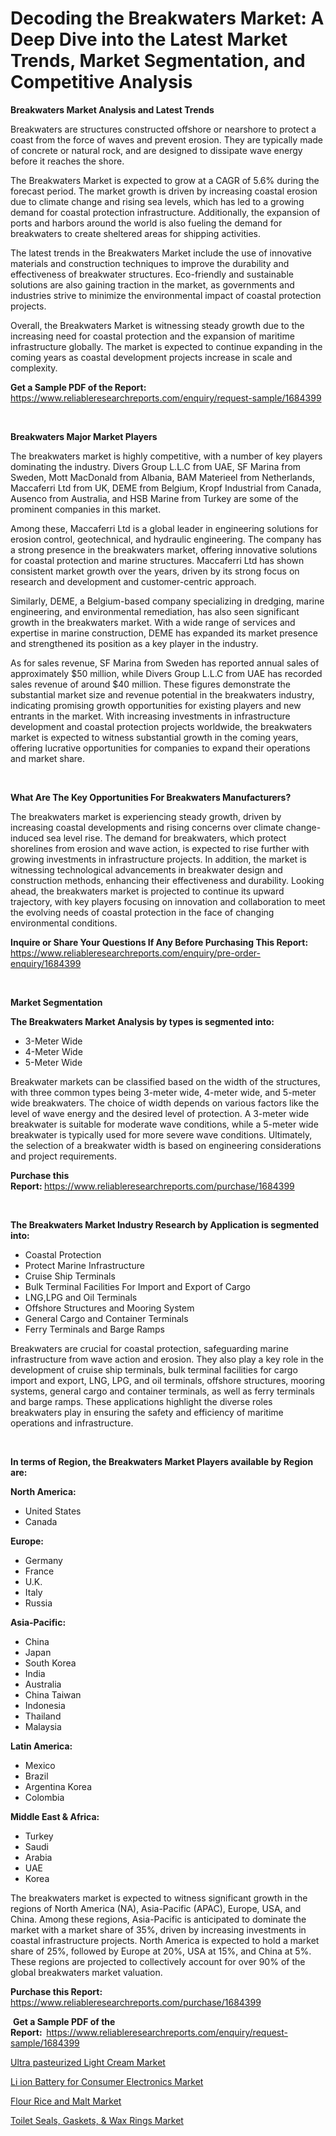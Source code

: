 <p><h1>Decoding the Breakwaters Market: A Deep Dive into the Latest Market Trends, Market Segmentation, and Competitive Analysis</h1></p><p><strong>Breakwaters Market Analysis and Latest Trends</strong></p>
<p><p>Breakwaters are structures constructed offshore or nearshore to protect a coast from the force of waves and prevent erosion. They are typically made of concrete or natural rock, and are designed to dissipate wave energy before it reaches the shore.</p><p>The Breakwaters Market is expected to grow at a CAGR of 5.6% during the forecast period. The market growth is driven by increasing coastal erosion due to climate change and rising sea levels, which has led to a growing demand for coastal protection infrastructure. Additionally, the expansion of ports and harbors around the world is also fueling the demand for breakwaters to create sheltered areas for shipping activities.</p><p>The latest trends in the Breakwaters Market include the use of innovative materials and construction techniques to improve the durability and effectiveness of breakwater structures. Eco-friendly and sustainable solutions are also gaining traction in the market, as governments and industries strive to minimize the environmental impact of coastal protection projects.</p><p>Overall, the Breakwaters Market is witnessing steady growth due to the increasing need for coastal protection and the expansion of maritime infrastructure globally. The market is expected to continue expanding in the coming years as coastal development projects increase in scale and complexity.</p></p>
<p><strong>Get a Sample PDF of the Report:&nbsp;</strong> <a href="https://www.reliableresearchreports.com/enquiry/request-sample/1684399">https://www.reliableresearchreports.com/enquiry/request-sample/1684399</a></p>
<p>&nbsp;</p>
<p><strong>Breakwaters Major Market Players</strong></p>
<p><p>The breakwaters market is highly competitive, with a number of key players dominating the industry. Divers Group L.L.C from UAE, SF Marina from Sweden, Mott MacDonald from Albania, BAM Materieel from Netherlands, Maccaferri Ltd from UK, DEME from Belgium, Kropf Industrial from Canada, Ausenco from Australia, and HSB Marine from Turkey are some of the prominent companies in this market.</p><p>Among these, Maccaferri Ltd is a global leader in engineering solutions for erosion control, geotechnical, and hydraulic engineering. The company has a strong presence in the breakwaters market, offering innovative solutions for coastal protection and marine structures. Maccaferri Ltd has shown consistent market growth over the years, driven by its strong focus on research and development and customer-centric approach.</p><p>Similarly, DEME, a Belgium-based company specializing in dredging, marine engineering, and environmental remediation, has also seen significant growth in the breakwaters market. With a wide range of services and expertise in marine construction, DEME has expanded its market presence and strengthened its position as a key player in the industry.</p><p>As for sales revenue, SF Marina from Sweden has reported annual sales of approximately $50 million, while Divers Group L.L.C from UAE has recorded sales revenue of around $40 million. These figures demonstrate the substantial market size and revenue potential in the breakwaters industry, indicating promising growth opportunities for existing players and new entrants in the market. With increasing investments in infrastructure development and coastal protection projects worldwide, the breakwaters market is expected to witness substantial growth in the coming years, offering lucrative opportunities for companies to expand their operations and market share.</p></p>
<p>&nbsp;</p>
<p><strong>What Are The Key Opportunities For Breakwaters Manufacturers?</strong></p>
<p><p>The breakwaters market is experiencing steady growth, driven by increasing coastal developments and rising concerns over climate change-induced sea level rise. The demand for breakwaters, which protect shorelines from erosion and wave action, is expected to rise further with growing investments in infrastructure projects. In addition, the market is witnessing technological advancements in breakwater design and construction methods, enhancing their effectiveness and durability. Looking ahead, the breakwaters market is projected to continue its upward trajectory, with key players focusing on innovation and collaboration to meet the evolving needs of coastal protection in the face of changing environmental conditions.</p></p>
<p><strong>Inquire or Share Your Questions If Any Before Purchasing This Report:</strong> <a href="https://www.reliableresearchreports.com/enquiry/pre-order-enquiry/1684399">https://www.reliableresearchreports.com/enquiry/pre-order-enquiry/1684399</a></p>
<p>&nbsp;</p>
<p><strong>Market Segmentation</strong></p>
<p><strong>The Breakwaters Market Analysis by types is segmented into:</strong></p>
<p><ul><li>3-Meter Wide</li><li>4-Meter Wide</li><li>5-Meter Wide</li></ul></p>
<p><p>Breakwater markets can be classified based on the width of the structures, with three common types being 3-meter wide, 4-meter wide, and 5-meter wide breakwaters. The choice of width depends on various factors like the level of wave energy and the desired level of protection. A 3-meter wide breakwater is suitable for moderate wave conditions, while a 5-meter wide breakwater is typically used for more severe wave conditions. Ultimately, the selection of a breakwater width is based on engineering considerations and project requirements.</p></p>
<p><strong>Purchase this Report:&nbsp;</strong><a href="https://www.reliableresearchreports.com/purchase/1684399">https://www.reliableresearchreports.com/purchase/1684399</a></p>
<p>&nbsp;</p>
<p><strong>The Breakwaters Market Industry Research by Application is segmented into:</strong></p>
<p><ul><li>Coastal Protection</li><li>Protect Marine Infrastructure</li><li>Cruise Ship Terminals</li><li>Bulk Terminal Facilities For Import and Export of Cargo</li><li>LNG,LPG and Oil Terminals</li><li>Offshore Structures and Mooring System</li><li>General Cargo and Container Terminals</li><li>Ferry Terminals and Barge Ramps</li></ul></p>
<p><p>Breakwaters are crucial for coastal protection, safeguarding marine infrastructure from wave action and erosion. They also play a key role in the development of cruise ship terminals, bulk terminal facilities for cargo import and export, LNG, LPG, and oil terminals, offshore structures, mooring systems, general cargo and container terminals, as well as ferry terminals and barge ramps. These applications highlight the diverse roles breakwaters play in ensuring the safety and efficiency of maritime operations and infrastructure.</p></p>
<p>&nbsp;</p>
<p><strong>In terms of Region, the Breakwaters Market Players available by Region are:</strong></p>
<p>
    <p> <strong> North America: </strong>
        <ul>
            <li>United States</li>
            <li>Canada</li>
        </ul>
        </p> 
    <p> <strong> Europe: </strong>
        <ul>
            <li>Germany</li>
            <li>France</li>
            <li>U.K.</li>
            <li>Italy</li>
            <li>Russia</li>
        </ul>
        </p> 
    <p> <strong> Asia-Pacific: </strong>
        <ul>
            <li>China</li>
            <li>Japan</li>
            <li>South Korea</li>
            <li>India</li>
            <li>Australia</li>
            <li>China Taiwan</li>
            <li>Indonesia</li>
            <li>Thailand</li>
            <li>Malaysia</li>
        </ul>
        </p> 
    <p> <strong> Latin America: </strong>
        <ul>
            <li>Mexico</li>
            <li>Brazil</li>
            <li>Argentina Korea</li>
            <li>Colombia</li>
        </ul>
        </p> 
    <p> <strong> Middle East & Africa: </strong>
        <ul>
            <li>Turkey</li>
            <li>Saudi</li>
            <li>Arabia</li>
            <li>UAE</li>
            <li>Korea</li>
        </ul>
    </p>
    </p>
<p><p>The breakwaters market is expected to witness significant growth in the regions of North America (NA), Asia-Pacific (APAC), Europe, USA, and China. Among these regions, Asia-Pacific is anticipated to dominate the market with a market share of 35%, driven by increasing investments in coastal infrastructure projects. North America is expected to hold a market share of 25%, followed by Europe at 20%, USA at 15%, and China at 5%. These regions are projected to collectively account for over 90% of the global breakwaters market valuation.</p></p>
<p><strong>Purchase this Report: </strong><a href="https://www.reliableresearchreports.com/purchase/1684399">https://www.reliableresearchreports.com/purchase/1684399</a></p>
<p>&nbsp;<strong>Get a Sample PDF of the Report:&nbsp;&nbsp;</strong><a href="https://www.reliableresearchreports.com/enquiry/request-sample/1684399">https://www.reliableresearchreports.com/enquiry/request-sample/1684399</a></p>
<p><strong></strong></p>
<p><p><a href="https://view.publitas.com/reportprime-1/insights-into-ultra-pasteurized-light-cream-market-size-analysing-market-share-trends-and-growth-from-2023-to-2030/">Ultra pasteurized Light Cream Market</a></p><p><a href="https://view.publitas.com/reportprime-1/li-ion-battery-for-consumer-electronics-market-centers-on-aspects-such-as-market-growth-market-share-market-opportunity-and-projected-forecasts-spanning-from-2023-to-2030/">Li ion Battery for Consumer Electronics Market</a></p><p><a href="https://view.publitas.com/reportprime-1/flour-rice-and-malt-market-research-report-forecasted-for-period-from-2023-2030-by-market-type-market-application-and-region/">Flour Rice and Malt Market</a></p><p><a href="https://gentle-editor-9db.notion.site/Toilet-Seals-Gaskets-Wax-Rings-Market-Analysis-Examines-its-Scope-on-Growth-Opportunities-and-F-8c65371f70224e779d9b44fd2aa5f9e7">Toilet Seals, Gaskets, & Wax Rings Market</a></p></p>